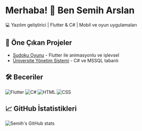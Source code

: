 # Merhaba! 👋 Ben Semih Arslan

💻 Yazılım geliştirici | Flutter & C# | Mobil ve oyun uygulamaları

## 🚀 Öne Çıkan Projeler
- [Sudoku Oyunu](link) - Flutter ile animasyonlu ve işlevsel
- [Üniversite Yönetim Sistemi](link) - C# ve MSSQL tabanlı

## 🛠️ Beceriler
![Flutter](https://img.shields.io/badge/Flutter-02569B?style=for-the-badge&logo=flutter&logoColor=white)
![C#](https://img.shields.io/badge/C%23-239120?style=for-the-badge&logo=c-sharp&logoColor=white)
![HTML](https://img.shields.io/badge/HTML-E34F26?style=for-the-badge&logo=html5&logoColor=white)
![CSS](https://img.shields.io/badge/CSS-1572B6?style=for-the-badge&logo=css3&logoColor=white)

## 📈 GitHub İstatistikleri
![Semih's GitHub stats](https://github-readme-stats.vercel.app/api?username=KULLANICI_ADIN&show_icons=true&theme=radical)

